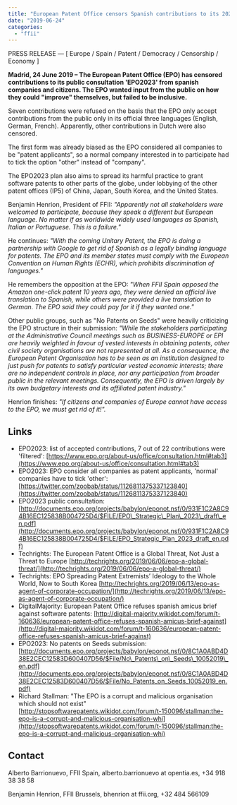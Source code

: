 ```yaml
---
title: "European Patent Office censors Spanish contributions to its 2023 public consultation"
date: "2019-06-24"
categories: 
  - "ffii"
---
```


PRESS RELEASE — \[ Europe / Spain / Patent / Democracy / Censorship / Economy \]

**Madrid, 24 June 2019 – The European Patent Office (EPO) has censored contributions to its public consultation 'EPO2023' from spanish companies and citizens. The EPO wanted input from the public on how they could "improve" themselves, but failed to be inclusive.**

Seven contributions were refused on the basis that the EPO only accept contributions from the public only in its official three languages (English, German, French). Apparently, other contributions in Dutch were also censored.

The first form was already biased as the EPO considered all companies to be "patent applicants", so a normal company interested in to participate had to tick the option "other" instead of "company".

The EPO2023 plan also aims to spread its harmful practice to grant software patents to other parts of the globe, under lobbying of the other patent offices (IP5) of China, Japan, South Korea, and the United States.

Benjamin Henrion, President of FFII: _"Apparently not all stakeholders were welcomed to participate, because they speak a different but European language. No matter if as worldwide widely used languages as Spanish, Italian or Portuguese. This is a failure."_

He continues: _"With the coming Unitary Patent, the EPO is doing a partnership with Google to get rid of Spanish as a legally binding language for patents. The EPO and its member states must comply with the European Convention on Human Rights (ECHR), which prohibits discrimination of languages."_

He remembers the opposition at the EPO: _"When FFII Spain opposed the Amazon one-click patent 10 years ago, they were denied an official live translation to Spanish, while others were provided a live translation to German. The EPO said they could pay for it if they wanted one."_

Other public groups, such as "No Patents on Seeds" were heavily criticizing the EPO structure in their submission: _"While the stakeholders participating at the Administrative Council meetings such as BUSINESS-EUROPE or EPI are heavily weighted in favour of vested interests in obtaining patents, other civil society organisations are not represented at all. As a consequence, the European Patent Organisation has to be seen as an institution designed to just push for patents to satisfy particular vested economic interests; there are no independent controls in place, nor any participation from broader public in the relevant meetings. Consequently, the EPO is driven largely by its own budgetary interests and its affiliated patent industry."_

Henrion finishes: _"If citizens and companies of Europe cannot have access to the EPO, we must get rid of it!"._

## Links

- EPO2023: list of accepted contributions, 7 out of 22 contributions were 'filtered': [https://www.epo.org/about-us/office/consultation.html#tab3](https://www.epo.org/about-us/office/consultation.html#tab3)
- EPO2023: EPO consider all companies as patent applicants, 'normal' companies have to tick 'other': [https://twitter.com/zoobab/status/1126811375337123840](https://twitter.com/zoobab/status/1126811375337123840)
- EPO2023 public consultation: [http://documents.epo.org/projects/babylon/eponot.nsf/0/931F1C2A8C94B16EC125838B004725D4/$FILE/EPO\_Strategic\_Plan\_2023\_draft\_en.pdf](http://documents.epo.org/projects/babylon/eponot.nsf/0/931F1C2A8C94B16EC125838B004725D4/$FILE/EPO_Strategic_Plan_2023_draft_en.pdf)
- Techrights: The European Patent Office is a Global Threat, Not Just a Threat to Europe [http://techrights.org/2019/06/06/epo-a-global-threat/](http://techrights.org/2019/06/06/epo-a-global-threat/)
- Techrights: EPO Spreading Patent Extremists’ Ideology to the Whole World, Now to South Korea [http://techrights.org/2019/06/13/epo-as-agent-of-corporate-occupation/](http://techrights.org/2019/06/13/epo-as-agent-of-corporate-occupation/)
- DigitalMajority: European Patent Office refuses spanish amicus brief against software patents: [http://digital-majority.wikidot.com/forum/t-160636/european-patent-office-refuses-spanish-amicus-brief-against](http://digital-majority.wikidot.com/forum/t-160636/european-patent-office-refuses-spanish-amicus-brief-against)
- EPO2023: No patents on Seeds submission: [http://documents.epo.org/projects/babylon/eponot.nsf/0/8C1A0ABD4D38E2CEC12583D600407D56/$File/No\_Patents\_on\_Seeds\_10052019\_en.pdf](http://documents.epo.org/projects/babylon/eponot.nsf/0/8C1A0ABD4D38E2CEC12583D600407D56/$File/No_Patents_on_Seeds_10052019_en.pdf)
- Richard Stallman: "The EPO is a corrupt and malicious organisation which should not exist" [http://stopsoftwarepatents.wikidot.com/forum/t-150096/stallman:the-epo-is-a-corrupt-and-malicious-organisation-whi](http://stopsoftwarepatents.wikidot.com/forum/t-150096/stallman:the-epo-is-a-corrupt-and-malicious-organisation-whi)

## Contact

Alberto Barrionuevo, FFII Spain, alberto.barrionuevo at opentia.es, +34 918 38 38 58

Benjamin Henrion, FFII Brussels, bhenrion at ffii.org, +32 484 566109
